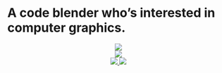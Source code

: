 # A code blender who’s interested in computer graphics.

<!--
**whwuhan/whwuhan** is a ✨ _special_ ✨ repository because its `README.md` (this file) appears on your GitHub profile.

Here are some ideas to get you started:

- 🔭 I’m currently working on ...
- 🌱 I’m currently learning ...
- 👯 I’m looking to collaborate on ...
- 🤔 I’m looking for help with ...
- 💬 Ask me about ...
- 📫 How to reach me: ...
- 😄 Pronouns: ...
- ⚡ Fun fact: ...
-->
<div>
   <!-- 语言统计 -->
   <div  align="center">
      <a href="https://github.com/whwuhan">
         <img align="center" src="https://github-readme-stats.vercel.app/api/top-langs?username=whwuhan&layout=compact" />
      </a>
   </div>
   
   <!-- github统计 -->
   <div  align="center">
      <a href="https://github.com/whwuhan">
         <img src="https://github-readme-stats.vercel.app/api?username=whwuhan&theme=default&show_icons=true&count_private=true" />
      </a>
   </div>
   
   <!-- 额外的pins -->
   <div align="center">
      <a href="https://github.com/whwuhan/Coolender">
         <img src="https://github-readme-stats.vercel.app/api/pin/?username=whwuhan&repo=Coolender" />
      </a>
      <a href="https://github.com/whwuhan/Registration">
         <img src="https://github-readme-stats.vercel.app/api/pin/?username=whwuhan&repo=Registration" />
      </a>
   </div>
</div>








